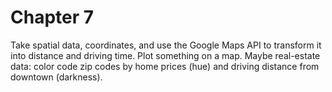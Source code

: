 # Chapter 7 

Take spatial data, coordinates, and use the Google Maps API to transform it into distance and driving time.  Plot something on a map.  Maybe real-estate data: color code zip codes by home prices (hue) and driving distance from downtown (darkness).

